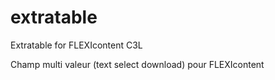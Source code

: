 extratable
==========

Extratable for FLEXIcontent C3L 

Champ multi valeur (text select download) pour FLEXIcontent
